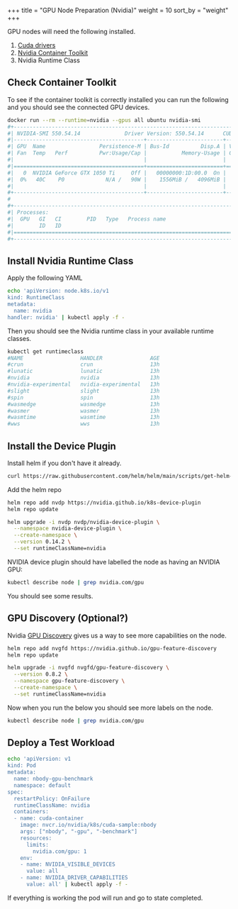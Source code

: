 +++
title = "GPU Node Preparation (Nvidia)"
weight = 10
sort_by = "weight"
+++

GPU nodes will need the following installed.

1. [Cuda drivers](https://wiki.debian.org/NvidiaGraphicsDrivers)
1. [Nvidia Container Toolkit](https://docs.nvidia.com/datacenter/cloud-native/container-toolkit/latest/install-guide.html)
1. Nvidia Runtime Class

## Check Container Toolkit

To see if the container toolkit is correctly installed you can run the following and you should see the connected GPU devices.

```sh
docker run --rm --runtime=nvidia --gpus all ubuntu nvidia-smi
#+-----------------------------------------------------------------------------------------+
#| NVIDIA-SMI 550.54.14              Driver Version: 550.54.14      CUDA Version: 12.4     |
#|-----------------------------------------+------------------------+----------------------+
#| GPU  Name                 Persistence-M | Bus-Id          Disp.A | Volatile Uncorr. ECC |
#| Fan  Temp   Perf          Pwr:Usage/Cap |           Memory-Usage | GPU-Util  Compute M. |
#|                                         |                        |               MIG M. |
#|=========================================+========================+======================|
#|   0  NVIDIA GeForce GTX 1050 Ti     Off |   00000000:1D:00.0  On |                  N/A |
#|  0%   40C    P0             N/A /   90W |    1556MiB /   4096MiB |      0%      Default |
#|                                         |                        |                  N/A |
#+-----------------------------------------+------------------------+----------------------+
#                                                                                         
#+-----------------------------------------------------------------------------------------+
#| Processes:                                                                              |
#|  GPU   GI   CI        PID   Type   Process name                              GPU Memory |
#|        ID   ID                                                               Usage      |
#|=========================================================================================|
#+-----------------------------------------------------------------------------------------+
```

## Install Nvidia Runtime Class

Apply the following YAML

```sh
echo 'apiVersion: node.k8s.io/v1
kind: RuntimeClass
metadata:
  name: nvidia
handler: nvidia' | kubectl apply -f -
```

Then you should see the Nvidia runtime class in your available runtime classes.

```sh
kubectl get runtimeclass
#NAME                  HANDLER               AGE
#crun                  crun                  13h
#lunatic               lunatic               13h
#nvidia                nvidia                13h
#nvidia-experimental   nvidia-experimental   13h
#slight                slight                13h
#spin                  spin                  13h
#wasmedge              wasmedge              13h
#wasmer                wasmer                13h
#wasmtime              wasmtime              13h
#wws                   wws                   13h
```

## Install the Device Plugin

Install helm if you don't have it already.

```sh
curl https://raw.githubusercontent.com/helm/helm/main/scripts/get-helm-3 | bash
```

Add the helm repo

```sh
helm repo add nvdp https://nvidia.github.io/k8s-device-plugin
helm repo update
```

```sh
helm upgrade -i nvdp nvdp/nvidia-device-plugin \
  --namespace nvidia-device-plugin \
  --create-namespace \
  --version 0.14.2 \
  --set runtimeClassName=nvidia
```

NVIDIA device plugin should have labelled the node as having an NVIDIA GPU:

```sh
kubectl describe node | grep nvidia.com/gpu
```

You should see some results.

## GPU Discovery (Optional?)

Nvidia [GPU Discovery](https://github.com/NVIDIA/gpu-feature-discovery) gives us a way to see more capabilities on the node.

```sh
helm repo add nvgfd https://nvidia.github.io/gpu-feature-discovery
helm repo update
```

```sh
helm upgrade -i nvgfd nvgfd/gpu-feature-discovery \
  --version 0.8.2 \
  --namespace gpu-feature-discovery \
  --create-namespace \
  --set runtimeClassName=nvidia
```

Now when you run the below you should see more labels on the node.

```sh
kubectl describe node | grep nvidia.com/gpu
```

## Deploy a Test Workload

```sh
echo 'apiVersion: v1
kind: Pod
metadata:
  name: nbody-gpu-benchmark
  namespace: default
spec:
  restartPolicy: OnFailure
  runtimeClassName: nvidia
  containers:
  - name: cuda-container
    image: nvcr.io/nvidia/k8s/cuda-sample:nbody
    args: ["nbody", "-gpu", "-benchmark"]
    resources:
      limits:
        nvidia.com/gpu: 1
    env:
    - name: NVIDIA_VISIBLE_DEVICES
      value: all
    - name: NVIDIA_DRIVER_CAPABILITIES
      value: all' | kubectl apply -f -
```

If everything is working the pod will run and go to state completed.
